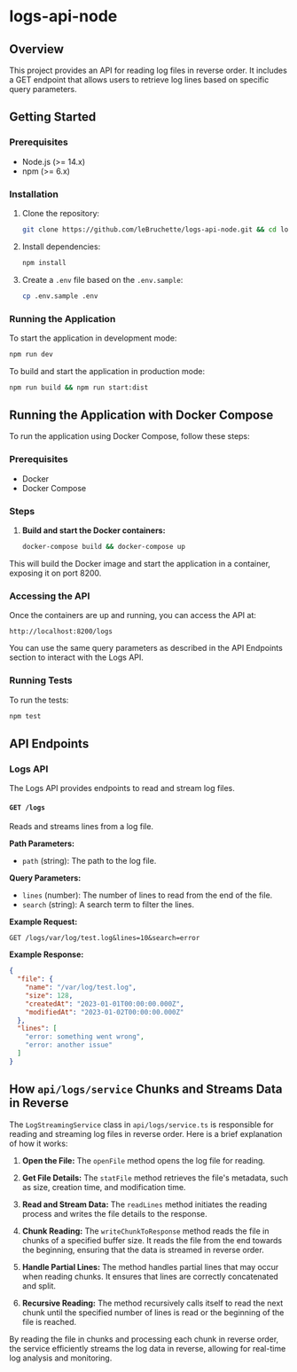 # logs-api-node

## Overview
This project provides an API for reading log files in reverse order. It includes a GET endpoint that allows users to retrieve log lines based on specific query parameters.

## Getting Started

### Prerequisites

- Node.js (>= 14.x)
- npm (>= 6.x)

### Installation

1. Clone the repository:
   ```bash
   git clone https://github.com/leBruchette/logs-api-node.git && cd logs-api-node
   ```

2. Install dependencies:
   ```bash
   npm install
   ```

3. Create a `.env` file based on the `.env.sample`:
   ```bash
   cp .env.sample .env
   ```

### Running the Application

To start the application in development mode:
```bash
npm run dev
```

To build and start the application in production mode:
```bash
npm run build && npm run start:dist
```

## Running the Application with Docker Compose

To run the application using Docker Compose, follow these steps:

### Prerequisites

- Docker
- Docker Compose

### Steps

1. **Build and start the Docker containers:**
   ```bash
   docker-compose build && docker-compose up
   ```

This will build the Docker image and start the application in a container, exposing it on port 8200.

### Accessing the API

Once the containers are up and running, you can access the API at:
```
http://localhost:8200/logs
```

You can use the same query parameters as described in the API Endpoints section to interact with the Logs API.

### Running Tests

To run the tests:
```bash
npm test
```

## API Endpoints

### Logs API

The Logs API provides endpoints to read and stream log files.

#### `GET /logs`


Reads and streams lines from a log file.

**Path Parameters:**
- `path` (string): The path to the log file.

**Query Parameters:**
- `lines` (number): The number of lines to read from the end of the file.
- `search` (string): A search term to filter the lines.

**Example Request:**
```http
GET /logs/var/log/test.log&lines=10&search=error
```

**Example Response:**
```json
{
  "file": {
    "name": "/var/log/test.log",
    "size": 128,
    "createdAt": "2023-01-01T00:00:00.000Z",
    "modifiedAt": "2023-01-02T00:00:00.000Z"
  },
  "lines": [
    "error: something went wrong",
    "error: another issue"
  ]
}
```

## How `api/logs/service` Chunks and Streams Data in Reverse

The `LogStreamingService` class in `api/logs/service.ts` is responsible for reading and streaming log files in reverse order. Here is a brief explanation of how it works:

1. **Open the File:**
   The `openFile` method opens the log file for reading.

2. **Get File Details:**
   The `statFile` method retrieves the file's metadata, such as size, creation time, and modification time.

3. **Read and Stream Data:**
   The `readLines` method initiates the reading process and writes the file details to the response.

4. **Chunk Reading:**
   The `writeChunkToResponse` method reads the file in chunks of a specified buffer size. It reads the file from the end towards the beginning, ensuring that the data is streamed in reverse order.

5. **Handle Partial Lines:**
   The method handles partial lines that may occur when reading chunks. It ensures that lines are correctly concatenated and split.

6. **Recursive Reading:**
   The method recursively calls itself to read the next chunk until the specified number of lines is read or the beginning of the file is reached.

By reading the file in chunks and processing each chunk in reverse order, the service efficiently streams the log data in reverse, allowing for real-time log analysis and monitoring.
